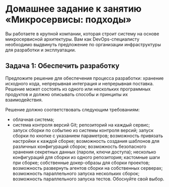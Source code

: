 # Домашнее задание к занятию «Микросервисы: подходы»
Вы работаете в крупной компании, которая строит систему на основе микросервисной архитектуры. Вам как DevOps-специалисту необходимо выдвинуть предложение по организации инфраструктуры для разработки и эксплуатации.
## Задача 1: Обеспечить разработку
Предложите решение для обеспечения процесса разработки: хранение исходного кода, непрерывная интеграция и непрерывная поставка. Решение может состоять из одного или нескольких программных продуктов и должно описывать способы и принципы их взаимодействия.

Решение должно соответствовать следующим требованиям:

- облачная система;
- система контроля версий Git;
репозиторий на каждый сервис;
запуск сборки по событию из системы контроля версий;
запуск сборки по кнопке с указанием параметров;
возможность привязать настройки к каждой сборке;
возможность создания шаблонов для различных конфигураций сборок;
возможность безопасного хранения секретных данных (пароли, ключи доступа);
несколько конфигураций для сборки из одного репозитория;
кастомные шаги при сборке;
собственные докер-образы для сборки проектов;
возможность развернуть агентов сборки на собственных серверах;
возможность параллельного запуска нескольких сборок;
возможность параллельного запуска тестов.
Обоснуйте свой выбор.
